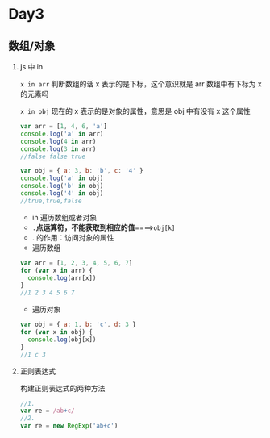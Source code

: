 # Day3

## 数组/对象

1. js 中 in

   `x in arr` 判断数组的话 x 表示的是下标，这个意识就是 arr 数组中有下标为 x 的元素吗

   `x in obj` 现在的 x 表示的是对象的属性，意思是 obj 中有没有 x 这个属性

   ```js
   var arr = [1, 4, 6, 'a']
   console.log('a' in arr)
   console.log(4 in arr)
   console.log(3 in arr)
   //false false true
   ```

   ```js
   var obj = { a: 3, b: 'b', c: '4' }
   console.log('a' in obj)
   console.log('b' in obj)
   console.log('4' in obj)
   //true,true,false
   ```

   - in 遍历数组或者对象

   * `.`<strong>点运算符，不能获取到相应的值</strong>====>`obj[k]`
   * . 的作用：访问对象的属性

   - 遍历数组

   ```js
   var arr = [1, 2, 3, 4, 5, 6, 7]
   for (var x in arr) {
     console.log(arr[x])
   }
   //1 2 3 4 5 6 7
   ```

   - 遍历对象

   ```js
   var obj = { a: 1, b: 'c', d: 3 }
   for (var x in obj) {
     console.log(obj[x])
   }
   //1 c 3
   ```

2. 正则表达式

   构建正则表达式的两种方法

   ```js
   //1.
   var re = /ab+c/
   //2.
   var re = new RegExp('ab+c')
   ```
